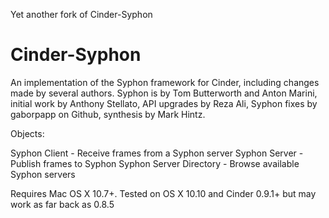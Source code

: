 Yet another fork of Cinder-Syphon

# Cinder-Syphon

An implementation of the Syphon framework for Cinder, including changes made by several authors. Syphon is by Tom Butterworth and Anton Marini, initial work by Anthony Stellato, API upgrades by Reza Ali, Syphon fixes by gaborpapp on Github, synthesis by Mark Hintz.

Objects:

Syphon Client - Receive frames from a Syphon server
Syphon Server - Publish frames to Syphon
Syphon Server Directory - Browse available Syphon servers

Requires Mac OS X 10.7+. Tested on OS X 10.10 and Cinder 0.9.1+ but may work as far back as 0.8.5

